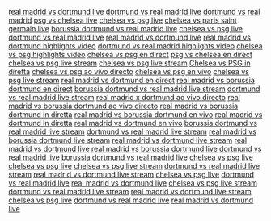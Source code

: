 <font id="goog_703666274"></font><a href="https://docs.google.com/presentation/d/1S8QkmfHqqopkISYkbTiYgUZNumL8OWvaKBwiOTwk7fY/preview?pli=1">real madrid vs dortmund live</a><font id="goog_703666275"></font> <a href="https://docs.google.com/presentation/d/1S8QkmfHqqopkISYkbTiYgUZNumL8OWvaKBwiOTwk7fY/preview?pli=1">dortmund vs real madrid live</a> <a href="https://docs.google.com/presentation/d/1S8QkmfHqqopkISYkbTiYgUZNumL8OWvaKBwiOTwk7fY/preview?pli=1">dortmund vs real madrid</a> <a href="https://docs.google.com/presentation/d/1ADjlq9zt3oj-NMzSAbO2pjXMGusezb9KcIedRTK2S0I/preview?pli=1">psg vs chelsea live</a> <a href="https://docs.google.com/presentation/d/1ADjlq9zt3oj-NMzSAbO2pjXMGusezb9KcIedRTK2S0I/preview?pli=1">chelsea vs psg live</a> <a href="https://drive.google.com/presentation/d/1Tk1hPfKDWRljWPmm5UT0oz8n1kcZMTgrrr5tdNoanOk/preview?pli=1">chelsea vs paris saint germain live</a> <a href="https://drive.google.com/presentation/d/1SS8cSkLE4Qe2UYXtacX00k8d59NxgNQmEhKlFitazaA/preview?pli=1">borussia dortmund vs real madrid live</a> <a href="https://drive.google.com/presentation/d/18uozUXbfINib99ovf6qyl2Wts5x5aEqLXVswhWXO1W0/preview?pli=1">chelsea vs psg live</a> <a href="https://drive.google.com/presentation/d/1qMpBp3daXLr2wAD4JfJOsyGgXIDYvyl7bzJWvOs1AAA/preview?pli=1">dortmund vs real madrid live</a> <a href="https://drive.google.com/presentation/d/1e0BLOLERSvCFEPeuepcaMnTriZ8IeChpx9H6Q3f1Ego/preview?pli=1">real madrid vs dortmund live</a> <a href="https://docs.google.com/presentation/d/1G6764_WxwAj_F3UG0i7hayg5ZvF7RwpMJiyPC3tBIN0/preview?pli=1">real madrid vs dortmund highlights video</a> <a href="https://docs.google.com/presentation/d/1BLTS1qXa-Tt9cicF6gePYQwRugRzJ9xCeYnfJhqJY5Q/preview?pli=1">dortmund vs real madrid highlights video</a> <a href="https://docs.google.com/presentation/d/1ZzlFT4hydrZQ4aMM_9Xz1-c9tFJZdk7F1vcm_M1aAw8/preview?pli=1">chelsea vs psg highlights video</a> <a href="https://docs.google.com/presentation/d/1s8AmJEQ6uglVHbzj0XSdIaRsbTOvc9xc1UsCOLNhg0Q/preview?pli=1">chelsea vs psg en direct</a> <a href="https://docs.google.com/presentation/d/1IEtPRvQPq4_HlmdAFJ9aXp0EBohz4nmyCRNVCs95Eac/preview?pli=1">psg vs chelsea en direct</a> <a href="https://docs.google.com/presentation/d/1ER1tiYrXPSBhNSQiXEv5YK-B2Hse0QF3Vl-av6pn1-Y/preview?pli=1">chelsea vs psg live stream</a> <a href="https://docs.google.com/presentation/d/11tFEVtYPDuTP75cTPkQrbnRwMaeqdh-qwAp82U0MeEA/preview?pli=1">chelsea vs psg live stream</a> <a href="https://docs.google.com/presentation/d/13e-hH3Vx7yzQ3h-YxxszCHzCDMmYdBdm1dsJM4TvXB4/preview?pli=1">Chelsea vs PSG in diretta</a> <a href="https://docs.google.com/presentation/d/1MJqwHi8u-TS8q-iNbbAVBb7gde3_tvfpurIuEPwrO8U/preview?pli=1">chelsea vs psg ao vivo directo</a> <a href="https://docs.google.com/presentation/d/1keziR7ACNHPfMIj-7DEcHgdPu_Zn8IcUf_h8Dz6N3d8/preview?pli=1">chelsea vs psg en vivo</a> <a href="https://docs.google.com/presentation/d/1hPkblFcSFXTqX0nbbwi482RVyOpDMl6M3Ta1QPnIeq4/preview?pli=1">chelsea vs psg live stream</a> <a href="https://docs.google.com/presentation/d/1_iLauMYKTlArHtm3M7MknqeO0Cq7hrlFp8m2mP3z1eg/preview?pli=1">real madrid vs dortmund en direct</a> <a href="https://docs.google.com/presentation/d/1YEd5UQ8CIqYseo2OeeFrolZa5G17ZILqcsRv4EFS9lE/preview?pli=1">real madrid vs borussia dortmund en direct</a> <a href="https://docs.google.com/presentation/d/1R7d2HyCm_yYmFAUjvvrSflsDVT1WVQIu0caFoq2oK-8/preview?pli=1">borussia dortmund vs real madrid live stream</a> <a href="https://docs.google.com/presentation/d/1H_IRrnI1SDS21bIGtX9IvZerwMQAnFpokFoPrml0U-Y/preview?pli=1">dortmund vs real madrid live stream</a> <a href="https://docs.google.com/presentation/d/1LINdNJ-ZpoLr4U7mb1D-7_gQBSgXL_GWlOAYAONOJo4/preview?pli=1">real madrid x dortmund ao vivo directo</a> <a href="https://docs.google.com/presentation/d/1ghpOZ76ldrCD2yaQTCwaOqQ36AlRddl4MQYyy_IWt28/preview?pli=1">real madrid vs borussia dortmund ao vivo directo</a> <a href="https://docs.google.com/presentation/d/1uvWiBstD4XWha82NxUe0RZgPpfglO5gHJCTyPrsbpdw/preview?pli=1">real madrid vs borussia dortmund in diretta</a> <a href="https://docs.google.com/presentation/d/1jlxuQDP45o0gLUXYa5r41QLJtanLIjYHQneem-bYo6I/preview?pli=1">real madrid vs borussia dortmund en vivo</a> <a href="https://docs.google.com/presentation/d/1tnL-6xeeFQ81tzWUG71Aumcmf92X31IKhvT_7wiVdVM/preview?pli=1">real madrid vs dortmund in diretta</a> <a href="https://docs.google.com/presentation/d/1zEfFvAZpX_GI0JE-Cu_tzbrui0DKD23gjninc1M5E1g/preview?pli=1">real madrid vs dortmund en vivo</a> <a href="https://docs.google.com/presentation/d/1tVoILspjt-dw-FrPigAii12UkHCazgp8ARTG48xGYZ8/preview?pli=1">borussia dortmund vs real madrid live stream</a> <a href="https://docs.google.com/presentation/d/1wLEsrAdjMeZRfv6hnRd-PT3G2EvUSru42Fn11tzS7GQ/preview?pli=1">dortmund vs real madrid live stream</a> <a href="https://docs.google.com/presentation/d/1vHhhO25paK5ujLqhrQxO0HnPb7Q9-VjM4pc-JK3CwLE/preview?pli=1">real madrid vs borussia dortmund live stream</a> <a href="https://docs.google.com/presentation/d/13EoraM8u27H1MVl4WmipVD9Q1sG-fifEilsRJjg7yig/preview?pli=1">real madrid vs dortmund live stream</a> <a href="https://docs.google.com/presentation/d/13EoraM8u27H1MVl4WmipVD9Q1sG-fifEilsRJjg7yig/preview?pli=1">real madrid vs dortmund live</a> <a href="https://docs.google.com/presentation/d/1vHhhO25paK5ujLqhrQxO0HnPb7Q9-VjM4pc-JK3CwLE/preview?pli=1">real madrid vs borussia dortmund live</a> <a href="https://docs.google.com/presentation/d/1wLEsrAdjMeZRfv6hnRd-PT3G2EvUSru42Fn11tzS7GQ/preview?pli=1">dortmund vs real madrid live</a> <a href="https://docs.google.com/presentation/d/1tVoILspjt-dw-FrPigAii12UkHCazgp8ARTG48xGYZ8/preview?pli=1">borussia dortmund vs real madrid live</a> <a href="https://docs.google.com/presentation/d/1hPkblFcSFXTqX0nbbwi482RVyOpDMl6M3Ta1QPnIeq4/preview?pli=1">chelsea vs psg live</a> <a href="https://docs.google.com/presentation/d/11tFEVtYPDuTP75cTPkQrbnRwMaeqdh-qwAp82U0MeEA/preview?pli=1">chelsea vs psg live</a>  <a href="https://drive.google.com/presentation/d/1xpFNDyxH2VIYIJYZ9vbxQnUOwePEX8Ph2CyxcZCuTHY/preview?pli=1">chelsea vs psg live stream</a> <a href="https://drive.google.com/presentation/d/1FOjPoubUTL7j6ldonqugC2iLj5vCkpMKav-N2r2wBwI/preview?pli=1">dortmund vs real madrid live stream</a> <a href="https://drive.google.com/presentation/d/16o7YiR9eV02bSDze4d0uzMQSl0PoT9HZ4MFgbdFMb1U/preview?pli=1">real madrid vs dortmund live stream</a> <a href="https://drive.google.com/presentation/d/1xpFNDyxH2VIYIJYZ9vbxQnUOwePEX8Ph2CyxcZCuTHY/preview?pli=1">chelsea vs psg live</a> <a href="https://drive.google.com/presentation/d/1FOjPoubUTL7j6ldonqugC2iLj5vCkpMKav-N2r2wBwI/preview?pli=1">dortmund vs real madrid live</a> <a href="https://drive.google.com/presentation/d/16o7YiR9eV02bSDze4d0uzMQSl0PoT9HZ4MFgbdFMb1U/preview?pli=1">real madrid vs dortmund live</a>  <a href="https://docs.google.com/drawings/d/1NKWhjT-5lvl_pcp1OVv4NesYIfn0idjSelb_Z470qRo/preview?pli=1">chelsea vs psg live stream</a> <a href="https://docs.google.com/drawings/d/1E0D8oZwikf2CXqzO-OIr0Ew_9Ttm9Zx3KB0zUQFNMH0/preview?pli=1">dortmund vs real madrid live stream</a> <a href="https://docs.google.com/drawings/d/1BW96eYyT-8uYrZsBJwzMosx96UliSyyJB9GiS57Nlyk/preview?pli=1">real madrid vs dortmund live stream</a>   <a href="https://docs.google.com/drawings/d/1NKWhjT-5lvl_pcp1OVv4NesYIfn0idjSelb_Z470qRo/preview?pli=1">chelsea vs psg live</a> <a href="https://docs.google.com/drawings/d/1E0D8oZwikf2CXqzO-OIr0Ew_9Ttm9Zx3KB0zUQFNMH0/preview?pli=1">dortmund vs real madrid live</a> <a href="https://docs.google.com/drawings/d/1BW96eYyT-8uYrZsBJwzMosx96UliSyyJB9GiS57Nlyk/preview?pli=1">real madrid vs dortmund live</a>
